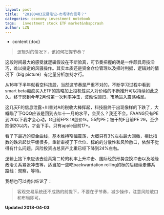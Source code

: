 ```yaml
---
layout: post
title:  "20180403交易笔记-市场转向信号？"
categories: economy investment notebook
tags:   investment stock ETF market&nbspcrash
author: LZN
---
```


* content
{:toc}

>逻辑对的情况下，该如何把握节奏？

这段时间最大的感受就逻辑假设在不断验真，可节奏把握的确是一件颇具奇技淫巧，难以搞定的风骚操作。其实本质还是资金仓位管理以及择时判据，逻辑对的情况下（big picture）有定量分析加持才行。

从16年下半年就看空科技股，当然这节奏是严重不对的，不断学习过程中看到smart beta痴痴买入ETF的策略加上投机性买入对价格的不断推升可以持续如此之久。终于憋到今年2月份第一次利率冲击，波动性回归，市场进入震荡格局。

这几天F的信息泄露+川普对A的税收大棒挥起，科技股终于出现像样的下跌了，大概瞄了下QQQ应该是回到去年十一月的水平，会买么？我还不会。FAANG只有PE到20以下我才会心动，G目前EPS 18股价1k，55的PE；被干的F目前PE 29，至少跌倒20以内，才会下手。只有apple目前17+。

看了下最近的资金曲线，基本维持窄幅震荡，大概只有3%左右最大回撤，相比指数的跌宕起伏平缓很多。重新审视了下仓位、标的的分散性和风险敞口，依然不觉得有什么问题。风险投资占总资产比重已经下降到24%左右。

逻辑上接下来应该去验真第二轮的利率上升冲击、国际经贸形势变换冲击以及地缘政治关系紧张冲击等，适当加一些吃backwardation rolling的标的后继续走佛系路线：观察，等待。

我想也可以抛出结论了：

>客观交易系统还不成熟的前提下，不要在乎节奏，减少操作，注意风险敞口和布局即可。

**Updated 2018-04-03**
